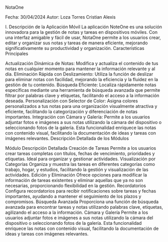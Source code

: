 NotaOne

Fecha: 30/04/2024 Autor: Loza Torres Cristian Alexis

I. Descripción de la Aplicación Móvil La aplicación NoteOne es una solución innovadora para la gestión de notas y tareas en dispositivos móviles. Con una interfaz amigable y fácil de usar, NotaOne permite a los usuarios crear, editar y organizar sus notas y tareas de manera eficiente, mejorando significativamente su productividad y organización. Características Principales

Actualización Dinámica de Notas: Modifica y actualiza el contenido de tus notas en cualquier momento para mantener la información relevante y al día.
Eliminación Rápida con Deslizamiento: Utiliza la función de deslizar para eliminar notas con facilidad, mejorando la eficiencia y la fluidez en la gestión de tu contenido.
Búsqueda Eficiente: Localiza rápidamente notas específicas mediante una herramienta de búsqueda avanzada que permite filtrar por palabras clave y etiquetas, facilitando el acceso a la información deseada.
Personalización con Selector de Color: Asigna colores personalizados a tus notas para una organización visualmente atractiva y eficiente, facilitando la categorización y diferenciación de notas importantes.
Integración con Cámara y Galería: Permite a los usuarios adjuntar fotos e imágenes a sus notas utilizando la cámara del dispositivo o seleccionando fotos de la galería. Esta funcionalidad enriquece las notas con contenido visual, facilitando la documentación de ideas y tareas con imágenes relevantes.
Descripción Detallada de los Módulos

Módulo	Descripción Detallada
Creación de Tareas	Permite a los usuarios crear tareas completas con títulos, fechas de vencimiento, prioridades y etiquetas. Ideal para organizar y gestionar actividades.
Visualización por Categorías	Organiza y muestra las tareas en diferentes categorías como trabajo, hogar, y estudios, facilitando la gestión y visualización de las actividades.
Edición y Eliminación	Ofrece opciones para modificar la información de tareas existentes y eliminar aquellas que ya no son necesarias, proporcionando flexibilidad en la gestión.
Recordatorios	Configura recordatorios para recibir notificaciones sobre tareas y fechas importantes, ayudando a mantener el seguimiento de los plazos y compromisos.
Búsqueda Avanzada	Proporciona una función de búsqueda avanzada para encontrar tareas y notas utilizando palabras clave, etiquetas, agilizando el acceso a la información.
Cámara y Galería	Permite a los usuarios adjuntar fotos e imágenes a sus notas utilizando la cámara del dispositivo o seleccionando fotos de la galería. Esta funcionalidad enriquece las notas con contenido visual, facilitando la documentación de ideas y tareas con imágenes relevantes.
